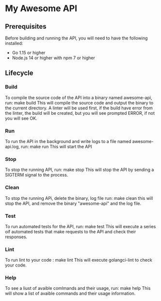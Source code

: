 # My Awesome API

## Prerequisites

Before building and running the API, you will need to have the following installed:

- Go 1.15 or higher
- Node.js 14 or higher with npm 7 or higher


## Lifecycle

### Build

To compile the source code of the API into a binary named awesome-api, run:
make build
This will compile the source code and output the binary to the current directory. A linter will be used first, if the build have error from the linter, the build will be created, but you will see prompted ERROR, if not you will see OK.
### Run

To run the API in the background and write logs to a file named awesome-api.log, run:
make run
This will start the API

### Stop

To stop the running API, run:
make stop
This will stop the API by sending a SIGTERM signal to the process.

### Clean

To stop the running APi, delete the binary, log file run:
make clean
this will stop the API, and remove the binary "awesome-api" and the log file.

### Test

To run automated tests for the API, run:
make test
This will execute a series oif automated tests that make requests to the API and check their responses.

### Lint

To run lint to your code :
make lint
This will execute golangci-lint to check your code.
### Help

To see a liust of avaible comlmands and their usage, run:
make help
This will show a list of avaible commands and their usage information.
